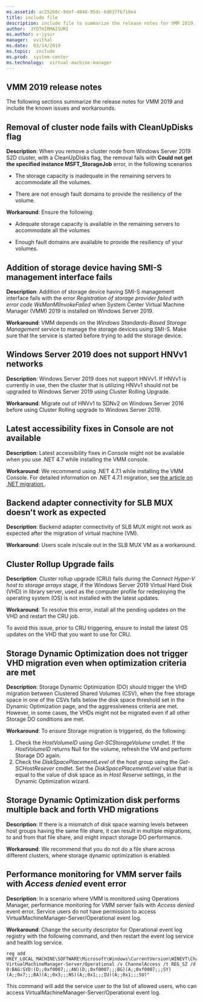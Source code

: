 ```yaml
---
ms.assetid: ac25266c-9def-404d-95dc-6d037fb710e4
title: include file
description: include file to summarize the release notes for VMM 2019.
author:  JYOTHIRMAISURI
ms.author: v-jysur
manager:  vvithal
ms.date:  03/14/2019
ms.topic:  include
ms.prod:  system-center
ms.technology:  virtual-machine-manager
---
```


## VMM 2019 release notes

The following sections summarize the release notes for VMM 2019 and include the known issues and workarounds.

## Removal of cluster node fails with CleanUpDisks flag

 **Description**: When you remove a cluster node from Windows Server 2019 S2D cluster, with a CleanUpDisks flag, the removal fails with **Could not get the specified instance MSFT_StorageJob** error, in the following scenarios

  - The storage capacity is inadequate in the remaining servers to accommodate all the volumes.

  - There are not enough fault domains to provide the resiliency of the volume.  

**Workaround**: Ensure the following:

-  Adequate storage capacity is available in the remaining servers to accommodate all the volumes

-  Enough fault domains are available to provide the resiliency of your volumes.  

## Addition of storage device having SMI-S management interface fails

**Description**: Addition of storage device having SMI-S management interface fails with the error *Registration of storage provider failed with error code WsManMIInvokeFailed* when System Center Virtual Machine Manager (VMM) 2019 is installed on Windows Server 2019.  

**Workaround**: VMM depends on the *Windows Standards-Based Storage Management* service to manage the storage devices using SMI-S. Make sure that the service is started before trying to add the storage device.  

## Windows Server 2019 does not support HNVv1 networks

**Description**: Windows Server 2019 does not support HNVv1. If HNVv1 is currently in use, then the cluster that is utilizing HNVv1 should not be upgraded to Windows Server 2019 using Cluster Rolling Upgrade.

**Workaround**: Migrate out of HNVv1 to SDNv2 on Windows Server 2016 before using Cluster Rolling upgrade to Windows Server 2019.

## Latest accessibility fixes in Console are not available

**Description**: Latest accessibility fixes in Console might not be available when you use .NET 4.7 while installing the VMM console.

**Workaround**: We recommend using .NET 4.7.1 while installing the VMM Console. For detailed information on .NET 4.7.1 migration, see [the article on .NET migration
 ](https://docs.microsoft.com/dotnet/framework/migration-guide/retargeting/4.7-4.7.1).    

## Backend adapter connectivity for SLB MUX doesn't work as expected

**Description**: Backend adapter connectivity of SLB MUX might not work as expected after the migration of virtual machine (VM).

**Workaround**: Users scale in/scale out in the SLB MUX VM as a workaround.

## Cluster Rollup Upgrade fails

**Description**: Cluster rollup upgrade (CRU) fails during the *Connect Hyper-V host to storage arrays* stage, if the Windows Server 2019 Virtual Hard Disk (VHD) in library server, used as the computer profile for redeploying the operating system (OS) is not installed with the latest updates.

**Workaround**: To resolve this error, install all the pending updates on the VHD and restart the CRU job.

To avoid this issue, prior to CRU triggering, ensure to install the latest OS updates on the VHD that you want to use for CRU.  

## Storage Dynamic Optimization does not trigger VHD migration even when optimization criteria are met

**Description**: Storage Dynamic Optimization (DO) should trigger the VHD migration between Clustered Shared Volumes (CSV),  when the free storage space in one of the CSVs falls below the disk space threshold set in the Dynamic Optimization page, and the aggressiveness criteria are met. However, in some cases, the VHDs might not be migrated even if all other Storage DO conditions are met.

**Workaround**: To ensure Storage migration is triggered, do the following:
1.	Check the *HostVolumeID* using *Get-SCStorageVolume* cmdlet. If the *HostVolumeID* returns Null for the volume, refresh the VM and perform Storage DO again.
2.	Check the *DiskSpacePlacementLevel* of the host group using the *Get-SCHostResever* cmdlet. Set the *DiskSpacePlacementLevel* value that is equal to the value of disk space as in *Host Reserve* settings, in the Dynamic Optimization wizard.

## Storage Dynamic Optimization disk performs multiple back and forth VHD migrations

**Description**: If there is a mismatch of disk space warning levels between host groups having the same file share, it can result in multiple migrations, to and from that file share, and might impact storage DO performance.

**Workaround**: We recommend that you do not do a file share across different clusters, where storage dynamic optimization is enabled.

## Performance monitoring for VMM server fails with *Access denied* event error

**Description**: In a scenario where VMM is monitored using Operations Manager, performance monitoring for VMM server fails with *Access denied*  event error. Service users do not have permission to access VirtualMachineManager-Server/Operational event log.

**Workaround**: Change the security descriptor for Operational event log registry with the following command, and then restart the event log service and health log service.

```
reg add HKEY_LOCAL_MACHINE\SOFTWARE\Microsoft\Windows\CurrentVersion\WINEVT\Channels\Microsoft-VirtualMachineManager-Server/Operational /v ChannelAccess /t REG_SZ /d O:BAG:SYD:(D;;0xf0007;;;AN)(D;;0xf0007;;;BG)(A;;0xf0007;;;SY)(A;;0x7;;;BA)(A;;0x3;;;NS)(A;;0x1;;;IU)(A;;0x1;;;SU)"
```
This command will add the service user to the list of allowed users, who can access VirtualMachineManager-Server/Operational event log.
